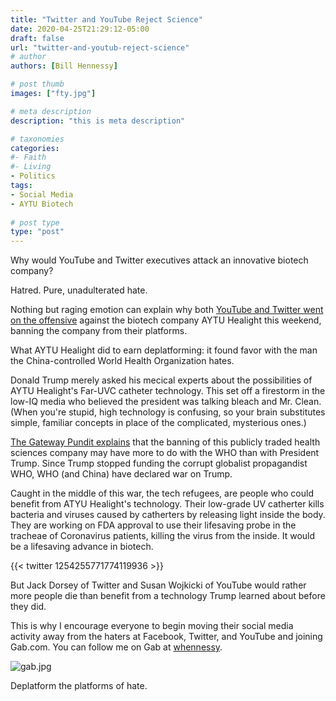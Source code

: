 ```yaml
---
title: "Twitter and YouTube Reject Science"
date: 2020-04-25T21:29:12-05:00
draft: false
url: "twitter-and-youtub-reject-science"
# author
authors: [Bill Hennessy]

# post thumb
images: ["fty.jpg"]

# meta description
description: "this is meta description"

# taxonomies
categories: 
#- Faith
#- Living
- Politics
tags:
- Social Media
- AYTU Biotech
  
# post type
type: "post"
---
```


Why would YouTube and Twitter executives attack an innovative biotech company? 

Hatred. Pure, unadulterated hate. 

Nothing but raging emotion can explain why both [YouTube and Twitter went on the offensive](https://www.thegatewaypundit.com/2020/04/tech-tyranny-twitter-suspends-account-youtube-removes-video-biotech-company-created-covid-19-treatment-using-uv-light-lungs/) against the biotech company AYTU Healight this weekend, banning the company from their platforms. 

What AYTU Healight did to earn deplatforming: it found favor with the man the China-controlled World Health Organization hates. 

Donald Trump merely asked his mecical experts about the possibilities of AYTU Healight's Far-UVC catheter technology. This set off a firestorm in the low-IQ media who believed the president was talking bleach and Mr. Clean. (When you're stupid, high technology is confusing, so your brain substitutes simple, familiar concepts in place of the complicated, mysterious ones.) 

[The Gateway Pundit explains](https://www.thegatewaypundit.com/2020/04/tech-tyranny-twitter-suspends-account-youtube-removes-video-biotech-company-created-covid-19-treatment-using-uv-light-lungs/) that the banning of this publicly traded health sciences company may have more to do with the WHO than with President Trump. Since Trump stopped funding the corrupt globalist propagandist WHO, WHO (and China) have declared war on Trump. 

Caught in the middle of this war, the tech refugees, are people who could benefit from ATYU Healight's technology. Their low-grade UV catherter kills bacteria and viruses caused by catherters by releasing light inside the body. They are working on FDA approval to use their lifesaving probe in the tracheae of Coronavirus patients, killing the virus from the inside. It would be a lifesaving advance in biotech. 

{{< twitter 1254255771774119936 >}}

But Jack Dorsey of Twitter and Susan Wojkicki of YouTube would rather more people die than benefit from a technology Trump learned about before they did. 

This is why I encourage everyone to begin moving their social media activity away from the haters at Facebook, Twitter, and YouTube and joining Gab.com. You can follow me on Gab at [whennessy](https://gab.com/whennessy). 

![gab.jpg](/images/gab.jpg)

Deplatform the platforms of hate.